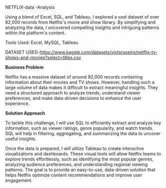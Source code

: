 NETFLIX-data -Analysis

Using a blend of Excel, SQL, and Tableau, I explored a vast dataset of over 82,000 records from Netflix's movie and show library. By simplifying and analyzing the data, I uncovered compelling insights and intriguing patterns within the platform's content.


Tools Used: Excel, MySQL, Tableau

DATASET USED-https://www.kaggle.com/datasets/victorsoeiro/netflix-tv-shows-and-movies?select=titles.csv

**Business Problem**

Netflix has a massive dataset of around 82,000 records containing information about their movies and TV shows. However, handling such a large volume of data makes it difficult to extract meaningful insights. They need a structured approach to analyze trends, understand viewer preferences, and make data-driven decisions to enhance the user experience.  

**Solution Approach**  

To tackle this challenge, I will use SQL to efficiently extract and analyze key information, such as viewer ratings, genre popularity, and watch trends. SQL will help in filtering, aggregating, and summarizing the data to uncover useful insights.  

Once the data is prepared, I will utilize Tableau to create interactive visualizations and dashboards. These visual tools will allow Netflix teams to explore trends effortlessly, such as identifying the most popular genres, analyzing audience preferences, and understanding regional viewing patterns. The goal is to provide an easy-to-use, data-driven solution that helps Netflix optimize content recommendations and improve user engagement.
